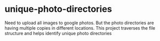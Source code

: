 # unique-photo-directories
Need to upload all images to google photos. But the photo directories are having multiple copies in different locations. This project traverses the file structure and helps identify unique photo directories
